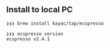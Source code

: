 ## Install to local PC

```
❯❯❯ brew install kayac/tap/ecspresso

❯❯❯ ecspresso version
ecspresso v2.4.1
```
